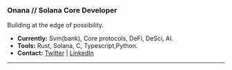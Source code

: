### Onana // Solana Core Developer

Building at the edge of possibility.

- **Currently:** Svm(bank), Core protocols, DeFi, DeSci, AI.
- **Tools:** Rust, Solana, C, Typescript,Python.
- **Contact:** [Twitter](https://twitter.com/onanaroghene) | [LinkedIn](https://www.linkedin.com/in/onanaroghene-omokefe-648439245/)

---
